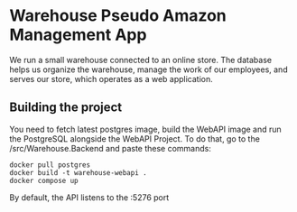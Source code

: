 # Warehouse Pseudo Amazon Management App

We run a small warehouse connected to an online store. The database helps us organize the warehouse, manage the work of our employees, and serves our store, which operates as a web application.

## Building the project

You need to fetch latest postgres image, build the WebAPI image and run the PostgreSQL alongside the WebAPI Project. To do that, go to the /src/Warehouse.Backend and paste these commands:

    docker pull postgres
    docker build -t warehouse-webapi .
    docker compose up

By default, the API listens to the :5276 port